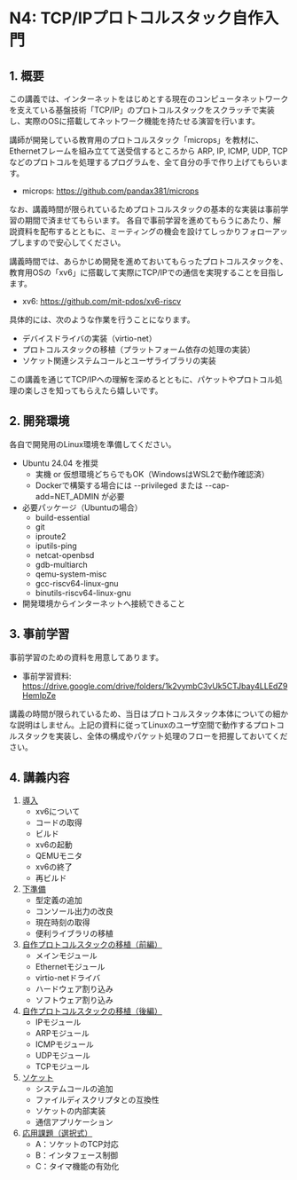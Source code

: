# N4: TCP/IPプロトコルスタック自作入門

## 1. 概要

この講義では、インターネットをはじめとする現在のコンピュータネットワークを支えている基盤技術「TCP/IP」のプロトコルスタックをスクラッチで実装し、実際のOSに搭載してネットワーク機能を持たせる演習を行います。

講師が開発している教育用のプロトコルスタック「microps」を教材に、Ethernetフレームを組み立てて送受信するところから ARP, IP, ICMP, UDP, TCP などのプロトコルを処理するプログラムを、全て自分の手で作り上げてもらいます。

+ microps: https://github.com/pandax381/microps

なお、講義時間が限られているためプロトコルスタックの基本的な実装は事前学習の期間で済ませてもらいます。
各自で事前学習を進めてもらうにあたり、解説資料を配布するとともに、ミーティングの機会を設けてしっかりフォローアップしますので安心してください。

講義時間では、あらかじめ開発を進めておいてもらったプロトコルスタックを、教育用OSの「xv6」に搭載して実際にTCP/IPでの通信を実現することを目指します。

+ xv6: https://github.com/mit-pdos/xv6-riscv

具体的には、次のような作業を行うことになります。

- デバイスドライバの実装（virtio-net）
- プロトコルスタックの移植（プラットフォーム依存の処理の実装）
- ソケット関連システムコールとユーザライブラリの実装

この講義を通じてTCP/IPへの理解を深めるとともに、パケットやプロトコル処理の楽しさを知ってもらえたら嬉しいです。

## 2. 開発環境

各自で開発用のLinux環境を準備してください。

- Ubuntu 24.04 を推奨
    - 実機 or 仮想環境どちらでもOK（WindowsはWSL2で動作確認済）
    - Dockerで構築する場合には --privileged または --cap-add=NET_ADMIN が必要
- 必要パッケージ（Ubuntuの場合）
    - build-essential
    - git
    - iproute2
    - iputils-ping
    - netcat-openbsd
    - gdb-multiarch
    - qemu-system-misc
    - gcc-riscv64-linux-gnu
    - binutils-riscv64-linux-gnu
- 開発環境からインターネットへ接続できること

## 3. 事前学習

事前学習のための資料を用意してあります。

+ 事前学習資料: https://drive.google.com/drive/folders/1k2vymbC3vUk5CTJbay4LLEdZ9HemIpZe

講義の時間が限られているため、当日はプロトコルスタック本体についての細かな説明はしません。上記の資料に従ってLinuxのユーザ空間で動作するプロトコルスタックを実装し、全体の構成やパケット処理のフローを把握しておいてください。

## 4. 講義内容

1. [導入](01.md)
    - xv6について
    - コードの取得
    - ビルド
    - xv6の起動
    - QEMUモニタ
    - xv6の終了
    - 再ビルド
2. [下準備](02.md)
    - 型定義の追加
    - コンソール出力の改良
    - 現在時刻の取得
    - 便利ライブラリの移植
3. [自作プロトコルスタックの移植（前編）](03.md)
    - メインモジュール
    - Ethernetモジュール
    - virtio-netドライバ
    - ハードウェア割り込み
    - ソフトウェア割り込み
5. [自作プロトコルスタックの移植（後編）](04.md)
    - IPモジュール
    - ARPモジュール
    - ICMPモジュール
    - UDPモジュール
    - TCPモジュール
6. [ソケット](05.md)
    - システムコールの追加
    - ファイルディスクリプタとの互換性
    - ソケットの内部実装
    - 通信アプリケーション
7. [応用課題（選択式）](06.md)
    - A：ソケットのTCP対応
    - B：インタフェース制御
    - C：タイマ機能の有効化
